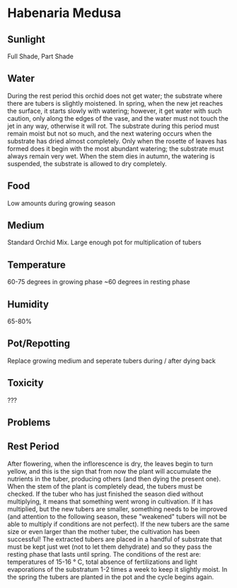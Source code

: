 # Habenaria Medusa
## Sunlight
Full Shade, Part Shade

## Water
During the rest period this orchid does not get water; the substrate where there are tubers is slightly moistened. 
In spring, when the new jet reaches the surface, it starts slowly with watering; however, it get water with such caution, 
only along the edges of the vase, and the water must not touch the jet in any way, otherwise it will rot. 
The substrate during this period must remain moist but not so much, and the next watering occurs when the 
substrate has dried almost completely. Only when the rosette of leaves has formed does it begin with the most abundant watering; 
the substrate must always remain very wet. When the stem dies in autumn, the watering is suspended, the substrate is allowed to dry completely.

## Food
Low amounts during growing season

## Medium
Standard Orchid Mix. Large enough pot for multiplication of tubers

## Temperature
60-75 degrees in growing phase
~60 degrees in resting phase

## Humidity
65-80%

## Pot/Repotting
Replace growing medium and seperate tubers during / after dying back

## Toxicity
???

## Problems

## Rest Period
 After flowering, when the inflorescence is dry, the leaves begin to turn yellow, 
 and this is the sign that from now the plant will accumulate the nutrients in the tuber, 
 producing others (and then dying the present one). When the stem of the plant is completely dead, 
 the tubers must be checked. If the tuber who has just finished the season died without 
 multiplying, it means that something went wrong in cultivation. If it has multiplied, 
 but the new tubers are smaller, something needs to be improved (and attention to the following season, 
 these "weakened" tubers will not be able to multiply if conditions are not perfect). If the new tubers 
 are the same size or even larger than the mother tuber, the cultivation has been successful! 
 The extracted tubers are placed in a handful of substrate that must be kept just wet (not to let them dehydrate) 
 and so they pass the resting phase that lasts until spring. The conditions of the rest are: temperatures of 15-16 ° C, 
 total absence of fertilizations and light evaporations of the substratum 1-2 times a week to keep it slightly moist. 
 In the spring the tubers are planted in the pot and the cycle begins again.
